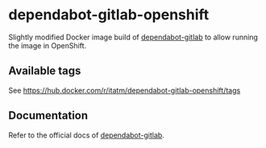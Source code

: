 # dependabot-gitlab-openshift

Slightly modified Docker image build of [dependabot-gitlab](https://gitlab.com/dependabot-gitlab/dependabot) to allow running the image in OpenShift.

## Available tags

See <https://hub.docker.com/r/itatm/dependabot-gitlab-openshift/tags>

## Documentation

Refer to the official docs of [dependabot-gitlab](https://dependabot-gitlab.gitlab.io/dependabot/).
